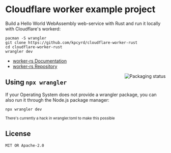 # Cloudflare worker example project

Build a Hello World WebAssembly web-service with Rust and run it locally with Cloudflare's workerd:

```
pacman -S wrangler
git clone https://github.com/kpcyrd/cloudflare-worker-rust
cd cloudflare-worker-rust
wrangler dev
```

- [worker-rs Documentation](https://docs.rs/worker)
- [worker-rs Repository](https://github.com/cloudflare/workers-rs)

<a href="https://repology.org/project/wrangler/versions"><img align="right" src="https://repology.org/badge/vertical-allrepos/wrangler.svg" alt="Packaging status"></a>

## Using `npx wrangler`

If your Operating System does not provide a wrangler package, you can also run it through the Node.js package manager:

```
npx wrangler dev
```

<sup>There's currently a hack in wrangler.toml to make this possible</sup>

## License

`MIT OR Apache-2.0`
